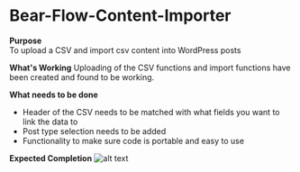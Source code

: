 # Bear-Flow-Content-Importer

__Purpose__  
To upload a CSV and import csv content into WordPress posts  

__What's Working__
Uploading of the CSV functions and import functions have been created and found to be working.  

__What needs to be done__
 - Header of the CSV needs to be matched with what fields you want to link the data to 
 - Post type selection needs to be added 
 - Functionality to make sure code is portable and easy to use

__Expected Completion__
![alt text](https://media.giphy.com/media/HIFhP9cM6z8lJtoS3I/giphy.gif)